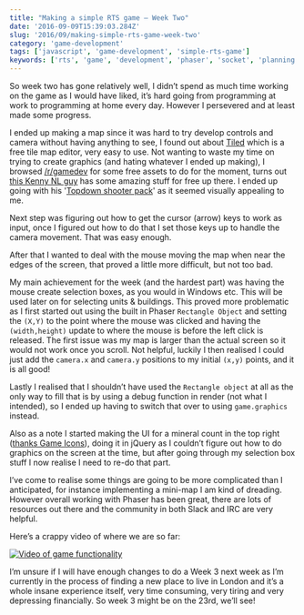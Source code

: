 ```yaml
---
title: "Making a simple RTS game – Week Two"
date: '2016-09-09T15:39:03.284Z'
slug: '2016/09/making-simple-rts-game-week-two'
category: 'game-development'
tags: ['javascript', 'game-development', 'simple-rts-game']
keywords: ['rts', 'game', 'development', 'phaser', 'socket', 'planning', 'project', 'hobby', 'series']
---
```

So week two has gone relatively well, I didn’t spend as much time working on the game as I would have liked, it’s hard going from programming at work to programming at home every day. However I persevered and at least made some progress.

I ended up making a map since it was hard to try develop controls and camera without having anything to see, I found out about [Tiled](http://www.mapeditor.org/) which is a free tile map editor, very easy to use. Not wanting to waste my time on trying to create graphics (and hating whatever I ended up making), I browsed [/r/gamedev](http://reddit.com/r/gamedev) for some free assets to do for the moment, turns out [this Kenny NL guy](http://kenney.nl/) has some amazing stuff for free up there. I ended up going with his '[Topdown shooter pack](http://kenney.nl/assets/topdown-shooter)' as it seemed visually appealing to me.

Next step was figuring out how to get the cursor (arrow) keys to work as input, once I figured out how to do that I set those keys up to handle the camera movement. That was easy enough.

After that I wanted to deal with the mouse moving the map when near the edges of the screen, that proved a little more difficult, but not too bad.

My main achievement for the week (and the hardest part) was having the mouse create selection boxes, as you would in Windows etc. This will be used later on for selecting units & buildings. This proved more problematic as I first started out using the built in Phaser `Rectangle Object` and setting the `(X,Y)` to the point where the mouse was clicked and having the `(width,height)` update to where the mouse is before the left click is released. The first issue was my map is larger than the actual screen so it would not work once you scroll. Not helpful, luckily I then realised I could just add the `camera.x` and `camera.y` positions to my initial `(x,y)` points, and it is all good!

Lastly I realised that I shouldn’t have used the `Rectangle object` at all as the only way to fill that is by using a debug function in render (not what I intended), so I ended up having to switch that over to using `game.graphics` instead.

Also as a note I started making the UI for a mineral count in the top right ([thanks Game Icons](http://game-icons.net/)), doing it in jQuery as I couldn’t figure out how to do graphics on the screen at the time, but after going through my selection box stuff I now realise I need to re-do that part.

I’ve come to realise some things are going to be more complicated than I anticipated, for instance implementing a mini-map I am kind of dreading. However overall working with Phaser has been great, there are lots of resources out there and the community in both Slack and IRC are very helpful.

Here’s a crappy video of where we are so far:

[![Video of game functionality](https://img.youtube.com/vi/q2V6toXFCH0/0.jpg)](https://youtu.be/q2V6toXFCH0)

I’m unsure if I will have enough changes to do a Week 3 next week as I’m currently in the process of finding a new place to live in London and it’s a whole insane experience itself, very time consuming, very tiring and very depressing financially. So week 3 might be on the 23rd, we’ll see!